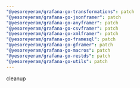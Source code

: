```yaml
---
"@yesoreyeram/grafana-go-transformations": patch
"@yesoreyeram/grafana-go-jsonframer": patch
"@yesoreyeram/grafana-go-anyframer": patch
"@yesoreyeram/grafana-go-csvframer": patch
"@yesoreyeram/grafana-go-xmlframer": patch
"@yesoreyeram/grafana-go-framesql": patch
"@yesoreyeram/grafana-go-gframer": patch
"@yesoreyeram/grafana-go-macros": patch
"@yesoreyeram/grafana-go-restds": patch
"@yesoreyeram/grafana-go-utils": patch
---
```


cleanup
